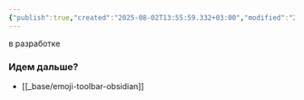 ```yaml
---
{"publish":true,"created":"2025-08-02T13:55:59.332+03:00","modified":"2025-08-02T13:55:59.339+03:00","cssclasses":""}
---
```


в разработке

### Идем дальше?
- [[_base/emoji-toolbar-obsidian]]
